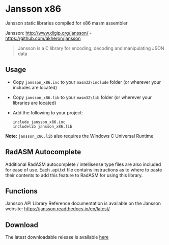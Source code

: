 # Jansson x86

Jansson static libraries compiled for x86 masm assembler 

Jansson: http://www.digip.org/jansson/ - https://github.com/akheron/jansson

> Jansson is a C library for encoding, decoding and manipulating JSON data

## Usage

* Copy `jansson_x86.inc` to your `masm32\include` folder (or wherever your includes are located)

* Copy `jansson_x86.lib` to your `masm32\lib` folder (or wherever your libraries are located)

* Add the following to your project:
  
  ```assembly
  include jansson_x86.inc
  includelib jansson_x86.lib
  ```

**Note:** `jansson_x86.lib` also requires the Windows C Universal Runtime

## RadASM Autocomplete

Additional RadASM autocomplete / intellisense type files are also included for ease of use. Each .api.txt file contains instructions as to where to paste their contents to add this feature to RadASM for using this library.

## Functions

Jansson API Library Reference documentation is available on the Jansson website: https://jansson.readthedocs.io/en/latest/

## Download

The latest downloadable release is available [here](https://github.com/mrfearless/libraries/blob/master/releases/Jansson_x86.zip?raw=true)